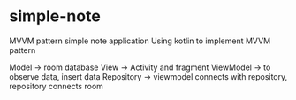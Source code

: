 # simple-note
MVVM pattern simple note application
Using kotlin to implement MVVM pattern

Model -> room database
View -> Activity and fragment
ViewModel -> to observe data, insert data
Repository -> viewmodel connects with repository, repository connects room
